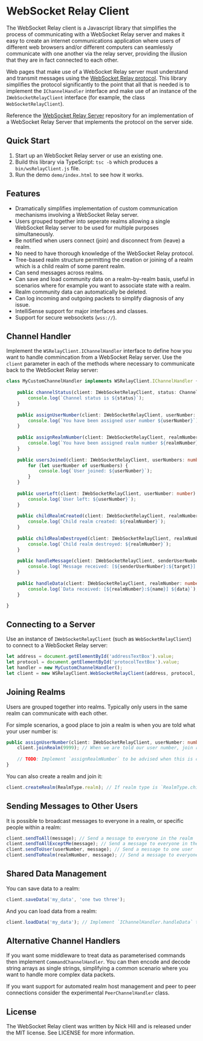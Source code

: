 # WebSocket Relay Client

The WebSocket Relay client is a Javascript library that simplifies the process of communicating with a WebSocket Relay server and makes it easy to create an internet communications application where users of different web browsers and/or different computers can seamlessly communicate with one another via the relay server, providing the illusion that they are in fact connected to each other.

Web pages that make use of a WebSocket Relay server must understand and transmit messages using the [WebSocket Relay protocol](https://github.com/nick-hill-dev/wsrelay-server/PROTOCOL.md). This library simplifies the protocol significantly to the point that all that is needed is to implement the `IChannelHandler` interface and make use of an instance of the `IWebSocketRelayClient` interface (for example, the class `WebSocketRelayClient`).

Reference the [WebSocket Relay Server](https://github.com/nick-hill-dev/wsrelay-server) repository for an implementation of a WebSocket Relay Server that implements the protocol on the server side.

## Quick Start

1. Start up an WebSocket Relay server or use an existing one.
1. Build this library via TypeScript: `tsc -b` which produces a `bin/wsRelayClient.js` file.
1. Run the demo `demo/index.html` to see how it works.

## Features

- Dramatically simplifies implementation of custom communication mechanisms involving a WebSocket Relay server.
- Users grouped together into seperate realms allowing a single WebSocket Relay server to be used for multiple purposes simultaneously.
- Be notified when users connect (join) and disconnect from (leave) a realm.
- No need to have thorough knowledge of the WebSocket Relay protocol.
- Tree-based realm structure permitting the creation or joining of a realm which is a child realm of some parent realm.
- Can send messages across realms.
- Can save and load community data on a realm-by-realm basis, useful in scenarios where for example you want to associate state with a realm.
- Realm community data can automatically be deleted.
- Can log incoming and outgoing packets to simplify diagnosis of any issue.
- IntelliSense support for major interfaces and classes.
- Support for secure websockets (`wss://`).

## Channel Handler

Implement the `WSRelayClient.IChannelHandler` interface to define how you want to handle commincation from a WebSocket Relay server. Use the `client` parameter in each of the methods where necessary to communicate back to the WebSocket Relay server:

```typescript
class MyCustomChannelHandler implements WSRelayClient.IChannelHandler {
    
    public channelStatus(client: IWebSocketRelayClient, status: ChannelStatus): void {
        console.log(`Channel status is ${status}`);
    }
    
    public assignUserNumber(client: IWebSocketRelayClient, userNumber: number): void {
        console.log(`You have been assigned user number ${userNumber}`);
    }
    
    public assignRealmNumber(client: IWebSocketRelayClient, realmNumber: number): void {
        console.log(`You have been assigned realm number ${realmNumber}`);
    }
    
    public usersJoined(client: IWebSocketRelayClient, userNumbers: number[], joinedBeforeYou: boolean): void {
        for (let userNumber of userNumbers) {
            console.log(`User joined: ${userNumber}`);
        }
    }
    
    public userLeft(client: IWebSocketRelayClient, userNumber: number): void {
        console.log(`User left: ${userNumber}`);
    }
    
    public childRealmCreated(client: IWebSocketRelayClient, realmNumber: number): void {
        console.log(`Child realm created: ${realmNumber}`);
    }
    
    public childRealmDestroyed(client: IWebSocketRelayClient, realmNumber: number): void {
        console.log(`Child realm destroyed: ${realmNumber}`);
    }
    
    public handleMessage(client: IWebSocketRelayClient, senderUserNumber: number, target: MessageTarget, message: string): void {
        console.log(`Message received: [${senderUserNumber}:${target}] ${message}`);
    }
    
    public handleData(client: IWebSocketRelayClient, realmNumber: number, name: string, data: string): void {
        console.log(`Data received: [${realmNumber}:${name}] ${data}`);
    }

}
```

## Connecting to a Server

Use an instance of `IWebSocketRelayClient` (such as `WebSocketRelayClient`) to connect to a WebSocket Relay server:

```typescript
let address = document.getElementById('addressTextBox').value;
let protocol = document.getElementById('protocolTextBox').value;
let handler = new MyCustomChannelHandler();
let client = new WSRelayClient.WebSocketRelayClient(address, protocol, demoHandler);
```

## Joining Realms

Users are grouped together into realms. Typically only users in the same realm can communicate with each other.

For simple scenarios, a good place to join a realm is when you are told what your user number is:

```typescript
public assignUserNumber(client: IWebSocketRelayClient, userNumber: number): void {
    client.joinRealm(9999); // When we are told our user number, join realm #9999
    
    // TODO: Implement `assignRealmNumber` to be advised when this is complete.
}
```

You can also create a realm and join it:

```typescript
client.createRealm(RealmType.realm); // If realm type is `RealmType.childRealm`, a child realm of the current realm is created instead.
```

## Sending Messages to Other Users

It is possible to broadcast messages to everyone in a realm, or specific people within a realm:

```typescript
client.sendToAll(message); // Send a message to everyone in the realm
client.sendToAllExceptMe(message); // Send a message to everyone in the realm (except me)
client.sendToUser(userNumber, message); // Send a message to one user
client.sendToRealm(realmNumber, message); // Send a message to everyone in some other realm
```

## Shared Data Management

You can save data to a realm:

```typescript
client.saveData('my_data', 'one two three');
```

And you can load data from a realm:

```typescript
client.loadData('my_data'); // Implement `IChannelHandler.handleData` to handle the response.
```

## Alternative Channel Handlers

If you want some middleware to treat data as parameterised commands then implement `CommandChannelHandler`. You can then encode and decode string arrays as single strings, simplifying a common scenario where you want to handle more complex data packets.

If you want support for automated realm host management and peer to peer connections consider the experimental `PeerChannelHandler` class.

## License

The WebSocket Relay client was written by Nick Hill and is released under the MIT license. See LICENSE for more information.